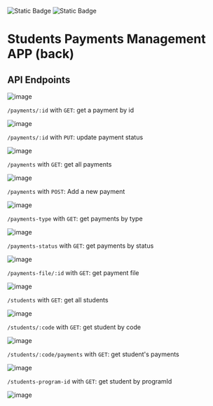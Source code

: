 ![Static Badge](https://img.shields.io/badge/Java-21-orange) ![Static Badge](https://img.shields.io/badge/maven-4.0.0-hotpink)  

# Students Payments Management APP (back)

## API Endpoints
![image](https://github.com/m-mourouh/student-pay-back/assets/60442896/38fe24a1-573b-4fc8-97e6-b70786c2107e)

`/payments/:id` with `GET`: get a payment by id

![image](https://github.com/m-mourouh/student-pay-back/assets/60442896/794d67da-44ef-4fb1-95dd-15271534d427)

`/payments/:id` with `PUT`: update payment status

![image](https://github.com/m-mourouh/student-pay-back/assets/60442896/2c5ca638-2168-4035-a218-5b439332e21e)

`/payments` with `GET`: get all payments

![image](https://github.com/m-mourouh/student-pay-back/assets/60442896/a1bca2c1-cd0c-476e-814a-9e6fdb982cba)

`/payments` with `POST`: Add a new payment

![image](https://github.com/m-mourouh/student-pay-back/assets/60442896/4f83f854-d5bc-45f9-803a-bda7ee2f37a1)

`/payments-type` with `GET`: get payments by type

![image](https://github.com/m-mourouh/student-pay-back/assets/60442896/7e615f9e-5cca-46d0-9ec6-6607fb420c4d)

`/payments-status` with `GET`: get payments by status

![image](https://github.com/m-mourouh/student-pay-back/assets/60442896/4fb27689-5d0c-45d2-87c8-0c09262c7738)


`/payments-file/:id` with `GET`: get payment file

![image](https://github.com/m-mourouh/student-pay-back/assets/60442896/005570f2-451f-4394-b751-4fb8d6396797)

`/students` with `GET`: get all students

![image](https://github.com/m-mourouh/student-pay-back/assets/60442896/6018c217-5626-44b8-b51e-1ceb9c5c48c9)

`/students/:code` with `GET`: get student by code

![image](https://github.com/m-mourouh/student-pay-back/assets/60442896/9064f858-25d8-4583-aab0-03b3a75131bc)

`/students/:code/payments` with `GET`: get student's payments

![image](https://github.com/m-mourouh/student-pay-back/assets/60442896/600f2533-8258-4907-a2d4-cefea4bd8545)

`/students-program-id` with `GET`: get student by programId

![image](https://github.com/m-mourouh/student-pay-back/assets/60442896/07174535-40b3-4917-88f9-7932f62885dd)

